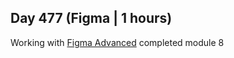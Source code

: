 ## Day 477 (Figma | 1 hours)

Working with [Figma Advanced](https://www.udemy.com/course/figma-ui-ux-design-advanced-tutorial/)
completed module 8


